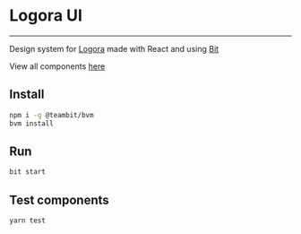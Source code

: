 # Logora UI

---
Design system for [Logora](https://logora.fr) made with React and using [Bit](https://bit.dev)

View all components [here](https://bit.cloud/logora/debate/)


## Install

```bash
npm i -g @teambit/bvm
bvm install
```

## Run

```bash
bit start
```

## Test components

```bash
yarn test
```